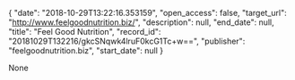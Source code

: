 {
  "date": "2018-10-29T13:22:16.353159", 
  "open_access": false, 
  "target_url": "http://www.feelgoodnutrition.biz/", 
  "description": null, 
  "end_date": null, 
  "title": "Feel Good Nutrition", 
  "record_id": "20181029T132216/gkcSNqwk4lruF0kcG1Tc+w==", 
  "publisher": "feelgoodnutrition.biz", 
  "start_date": null
}

None